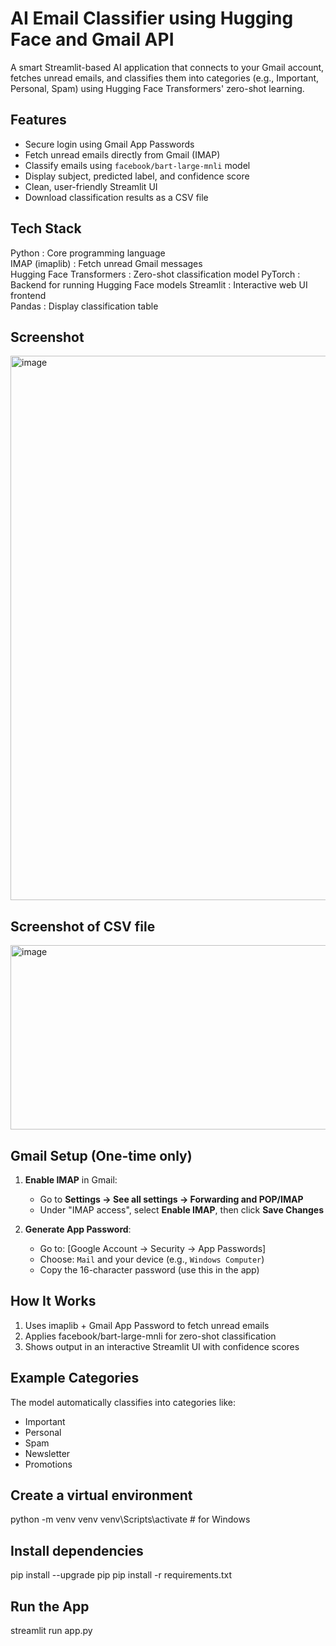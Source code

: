 # AI Email Classifier using Hugging Face and Gmail API

A smart Streamlit-based AI application that connects to your Gmail account, fetches unread emails, and classifies them into categories (e.g., Important, Personal, Spam) using Hugging Face Transformers' zero-shot learning.

##  Features

-  Secure login using Gmail App Passwords
-  Fetch unread emails directly from Gmail (IMAP)
-  Classify emails using `facebook/bart-large-mnli` model
-  Display subject, predicted label, and confidence score
-  Clean, user-friendly Streamlit UI
-  Download classification results as a CSV file



##  Tech Stack

 Python : Core programming language           
 IMAP (imaplib) : Fetch unread Gmail messages    
 Hugging Face Transformers : Zero-shot classification model 
 PyTorch : Backend for running Hugging Face models 
 Streamlit : Interactive web UI frontend        
 Pandas : Display classification table        


##  Screenshot

<img width="769" height="871" alt="image" src="https://github.com/user-attachments/assets/3a59a500-cc62-4ccb-8562-5dafac1672f3" />


## Screenshot of CSV file 

<img width="993" height="295" alt="image" src="https://github.com/user-attachments/assets/9bd08347-b36b-4fac-a41b-1aed70def258" />

##  Gmail Setup (One-time only)

1. **Enable IMAP** in Gmail:
   - Go to **Settings → See all settings → Forwarding and POP/IMAP**
   - Under "IMAP access", select **Enable IMAP**, then click **Save Changes**

2. **Generate App Password**:
   - Go to: [Google Account → Security → App Passwords]
   - Choose: `Mail` and your device (e.g., `Windows Computer`)
   - Copy the 16-character password (use this in the app)

## How It Works
1. Uses imaplib + Gmail App Password to fetch unread emails
2. Applies facebook/bart-large-mnli for zero-shot classification
3. Shows output in an interactive Streamlit UI with confidence scores

## Example Categories
The model automatically classifies into categories like:
- Important
- Personal
- Spam
- Newsletter
- Promotions
  
## Create a virtual environment 
python -m venv venv
venv\Scripts\activate   # for Windows

## Install dependencies
pip install --upgrade pip
pip install -r requirements.txt

## Run the App
streamlit run app.py


